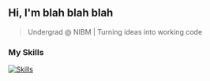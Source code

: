## Hi, I'm blah blah blah
> Undergrad @ NIBM | Turning ideas into working code

### My Skills
[![Skills](https://skills.syvixor.com/api/icons?i=csharp,c,java)](https://github.com/syvixor/skills-icons)
